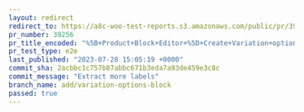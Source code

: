 ```yaml
---
layout: redirect
redirect_to: https://a8c-woo-test-reports.s3.amazonaws.com/public/pr/39256/e2e/index.html
pr_number: 39256
pr_title_encoded: "%5B+Product+Block+Editor+%5D+Create+Variation+options+block"
pr_test_type: e2e
last_published: "2023-07-28 15:05:19 +0000"
commit_sha: 2acbbc1c757b87abbc671b3eda7a93de459e3c8c
commit_message: "Extract more labels"
branch_name: add/variation-options-block
passed: true
---
```

